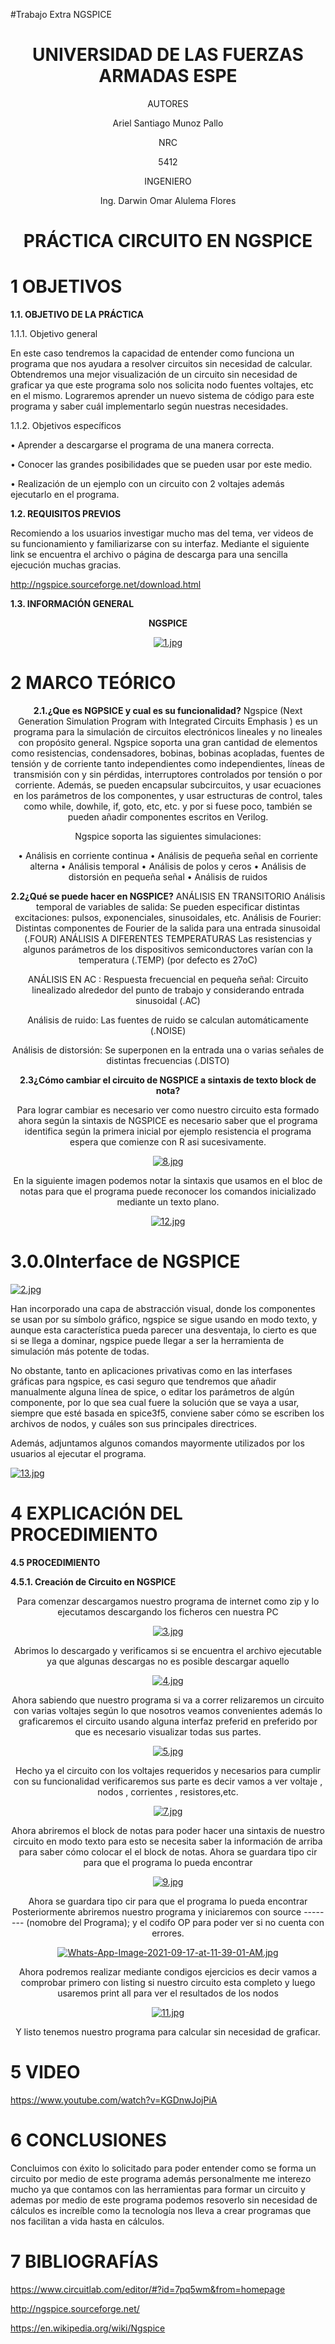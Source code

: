 #Trabajo Extra  NGSPICE


<div align="center">

# UNIVERSIDAD DE LAS FUERZAS ARMADAS ESPE

AUTORES

Ariel Santiago Munoz Pallo

NRC
  
5412

INGENIERO

Ing. Darwin Omar Alulema Flores

# PRÁCTICA CIRCUITO EN NGSPICE
  
</div>

# 1 OBJETIVOS

**1.1. OBJETIVO DE LA PRÁCTICA**

1.1.1. Objetivo general

En este caso tendremos la capacidad de entender como funciona un programa que nos ayudara a resolver circuitos sin necesidad de calcular. Obtendremos una mejor visualización de un circuito sin necesidad de graficar ya que este programa solo nos solicita nodo fuentes voltajes, etc en el mismo. Lograremos aprender un nuevo sistema de código para este programa y saber cuál implementarlo según nuestras necesidades.


1.1.2. Objetivos específicos

•	Aprender a descargarse el programa de una manera correcta.

•	Conocer las grandes posibilidades que se pueden usar por este medio.

•	Realización de un ejemplo con un circuito con 2 voltajes además ejecutarlo en el programa.

**1.2. REQUISITOS PREVIOS**

Recomiendo a los usuarios investigar mucho mas del tema, ver videos de su funcionamiento y familiarizarse con su interfaz. Mediante el siguiente link se encuentra el archivo o página de descarga para una sencilla ejecución muchas gracias.

http://ngspice.sourceforge.net/download.html




**1.3. INFORMACIÓN GENERAL**

<div align="center">
  
**NGSPICE**


[![1.jpg](https://i.postimg.cc/6Qmj3rQK/1.jpg)](https://postimg.cc/8FLBXrWX)


</div>


# 2 MARCO TEÓRICO

<div align="center">
  


**2.1.¿Que es NGPSICE y cual es su funcionalidad?**
Ngspice (Next Generation Simulation Program with Integrated Circuits Emphasis ) es un programa para la simulación de circuitos electrónicos lineales y no lineales con propósito general.
Ngspice soporta una gran cantidad de elementos como resistencias, condensadores, bobinas, bobinas acopladas, fuentes de tensión y de corriente tanto independientes como independientes, líneas de transmisión con y sin pérdidas, interruptores controlados por tensión o por corriente.
Además, se pueden encapsular subcircuitos, y usar ecuaciones en los parámetros de los componentes, y usar estructuras de control, tales como while, dowhile, if, goto, etc, etc. y por si fuese poco, también se pueden añadir componentes escritos en Verilog.

Ngspice soporta las siguientes simulaciones:

•	Análisis en corriente continua
•	Análisis de pequeña señal en corriente alterna
•	Análisis temporal
•	Análisis de polos y ceros
•	Análisis de distorsión en pequeña señal
•	Análisis de ruidos

**2.2¿Qué se puede hacer en NGSPICE?**
ANÁLISIS EN TRANSITORIO Análisis temporal de variables de salida: Se pueden especificar distintas excitaciones: pulsos, exponenciales, sinusoidales, etc.
  Análisis de Fourier: Distintas componentes de Fourier de la salida para una entrada sinusoidal (.FOUR) ANÁLISIS A DIFERENTES TEMPERATURAS 
 Las resistencias y algunos parámetros de los dispositivos semiconductores varían con la temperatura (.TEMP) (por defecto es 27oC)

ANÁLISIS EN AC : Respuesta frecuencial en pequeña señal: Circuito linealizado alrededor del punto de trabajo y considerando entrada sinusoidal (.AC) 
  
 Análisis de ruido: Las fuentes de ruido se calculan automáticamente (.NOISE)
  
Análisis de distorsión: Se superponen en la entrada una o varias señales de distintas frecuencias (.DISTO)
  
  
**2.3¿Cómo cambiar el circuito de NGSPICE a sintaxis de texto block de nota?**


Para lograr cambiar es necesario ver como nuestro circuito esta formado ahora según la sintaxis de NGSPICE es necesario saber que el programa identifica según la primera inicial por ejemplo resistencia el programa espera que comienze con R asi sucesivamente.
  
[![8.jpg](https://i.postimg.cc/zX1F7J2T/8.jpg)](https://postimg.cc/4nBcNTg3)
  
  En la siguiente imagen podemos notar la sintaxis que usamos en el bloc de notas  para que el programa puede reconocer los comandos inicializado mediante un texto plano.
  
[![12.jpg](https://i.postimg.cc/CxCf3mNc/12.jpg)](https://postimg.cc/w1vvJ5nN)



</div>

# 3.0.0Interface de NGSPICE

[![2.jpg](https://i.postimg.cc/nrt6F4dz/2.jpg)](https://postimg.cc/9RJx17H5)


Han incorporado una capa de abstracción visual, donde los componentes se usan por su símbolo gráfico, ngspice se sigue usando en modo texto, y aunque esta característica pueda parecer una desventaja, lo cierto es que si se llega a dominar, ngspice puede llegar a ser la herramienta de simulación más potente de todas.

No obstante, tanto en aplicaciones privativas como en las interfases gráficas para ngspice, es casi seguro que tendremos que añadir manualmente alguna línea de spice, o editar los parámetros de algún componente, por lo que sea cual fuere la solución que se vaya a usar, siempre que esté basada en spice3f5, conviene saber cómo se escriben los archivos de nodos, y cuáles son sus principales directrices.



Además, adjuntamos algunos comandos mayormente utilizados por los usuarios al ejecutar el programa.

[![13.jpg](https://i.postimg.cc/d04Z13gd/13.jpg)](https://postimg.cc/rdRwZVVF)



  
</div>

# 4 EXPLICACIÓN DEL PROCEDIMIENTO

**4.5 PROCEDIMIENTO**

**4.5.1. Creación de Circuito en NGSPICE**

<div align="center">


Para comenzar descargamos nuestro programa de internet como zip y lo ejecutamos descargando los ficheros cen nuestra PC

[![3.jpg](https://i.postimg.cc/28kK08MP/3.jpg)](https://postimg.cc/w3r2vH6V)

Abrimos lo descargado y verificamos si se encuentra el archivo ejecutable ya que algunas descargas no es posible descargar aquello

[![4.jpg](https://i.postimg.cc/HLJMHKPp/4.jpg)](https://postimg.cc/mcskydsq)


Ahora sabiendo que nuestro programa si va a correr relizaremos un circuito con varias voltajes según lo que nosotros veamos convenientes además lo graficaremos el circuito usando alguna interfaz preferid  en preferido por que es necesario visualizar todas sus partes.

[![5.jpg](https://i.postimg.cc/dV3kmpF8/5.jpg)](https://postimg.cc/9D3QcxrM)


Hecho ya el circuito con los voltajes requeridos y necesarios para cumplir con su funcionalidad verificaremos sus parte es decir vamos a ver voltaje , nodos , corrientes , resistores,etc.

[![7.jpg](https://i.postimg.cc/D07mWY54/7.jpg)](https://postimg.cc/WFfsC8Bs)
  
  
Ahora abriremos el block de notas para poder hacer una sintaxis de nuestro circuito en modo texto para esto se necesita saber la información de arriba para saber cómo colocar el el block de notas.
Ahora se guardara tipo cir para que el programa lo pueda encontrar 


[![9.jpg](https://i.postimg.cc/nhbgvbBW/9.jpg)](https://postimg.cc/tYkBjcrd)



Ahora se guardara tipo cir para que el programa lo pueda encontrar 
Posteriormente abriremos nuestro programa y iniciaremos con source -------- (nomobre del Programa); y el codifo OP para poder ver si no cuenta con errores.

[![Whats-App-Image-2021-09-17-at-11-39-01-AM.jpg](https://i.postimg.cc/prN8TZ5g/Whats-App-Image-2021-09-17-at-11-39-01-AM.jpg)](https://postimg.cc/34BWf2BB)

  
Ahora podremos realizar mediante condigos ejercicios es decir vamos a comprobar primero con listing si nuestro circuito esta completo y luego usaremos print all para ver el resultados de los nodos 
  

[![11.jpg](https://i.postimg.cc/qMxnJ2J5/11.jpg)](https://postimg.cc/kBDDw6tQ)

Y listo tenemos nuestro programa para calcular sin necesidad de graficar.

</div>

# 5 VIDEO 

https://www.youtube.com/watch?v=KGDnwJojPiA


# 6 CONCLUSIONES 

Concluimos con éxito lo solicitado para poder entender como se forma un circuito por medio de este programa además personalmente me interezo mucho ya que contamos con las herramientas para formar un circuito y ademas por medio de este programa podemos resoverlo sin necesidad de cálculos es increíble como la tecnología nos lleva a crear programas que nos facilitan a vida hasta en cálculos.

# 7 BIBLIOGRAFÍAS

https://www.circuitlab.com/editor/#?id=7pq5wm&from=homepage

http://ngspice.sourceforge.net/

https://en.wikipedia.org/wiki/Ngspice
